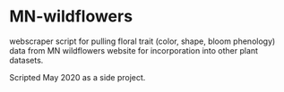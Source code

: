 # MN-wildflowers
 webscraper script for pulling floral trait (color, shape, bloom phenology) data from MN wildflowers website for incorporation into other plant datasets.

Scripted May 2020 as a side project. 
